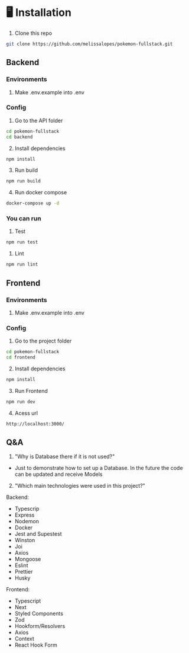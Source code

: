 # 🖥️ Installation

1. Clone this repo
```bash
git clone https://github.com/melissalopes/pokemon-fullstack.git
```

## Backend

### Environments

1. Make .env.example into .env

### Config

1. Go to the API folder

```bash
cd pokemon-fullstack
cd backend
```

2. Install dependencies
```bash
npm install
```

3. Run build
```bash
npm run build
```

4. Run docker compose
```bash
docker-compose up -d 
```

### You can run

1. Test
```bash
npm run test
```

1. Lint
```bash
npm run lint
```

## Frontend

### Environments

1. Make .env.example into .env

### Config

1. Go to the project folder
```bash
cd pokemon-fullstack
cd frontend
```

2. Install dependencies
```bash
npm install
```

3. Run Frontend
```bash
npm run dev
```

4. Acess url
```bash
http://localhost:3000/
```

## Q&A 

1. "Why is Database there if it is not used?"
- Just to demonstrate how to set up a Database. In the future the code can be updated and receive Models

2. "Which main technologies were used in this project?"

Backend: 
- Typescrip
- Express
- Nodemon
- Docker
- Jest and Supestest
- Winston
- Joi
- Axios
- Mongoose
- Eslint
- Prettier
- Husky

Frontend:
- Typescript
- Next
- Styled Components
- Zod
- Hookform/Resolvers
- Axios
- Context
- React Hook Form